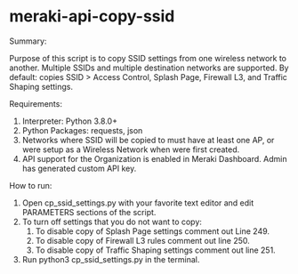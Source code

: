 # meraki-api-copy-ssid

Summary:

Purpose of this script is to copy SSID settings from one wireless network to another. Multiple SSIDs and multiple destination 
networks are supported. By default: copies SSID > Access Control, Splash Page, Firewall L3, and Traffic Shaping settings.

Requirements:

1) Interpreter: Python 3.8.0+
2) Python Packages: requests, json
3) Networks where SSID will be copied to must have at least one AP, or were setup as a Wireless
   Network when were first created.
4) API support for the Organization is enabled in Meraki Dashboard. Admin has generated custom API key.

How to run:

1) Open cp_ssid_settings.py with your favorite text editor and edit PARAMETERS sections of the script. 
2) To turn off settings that you do not want to copy:
   1) To disable copy of Splash Page settings comment out Line 249.
   2) To disable copy of Firewall L3 rules comment out line 250.
   3) To disable copy of Traffic Shaping settings comment out line 251.
2) Run python3 cp_ssid_settings.py in the terminal.